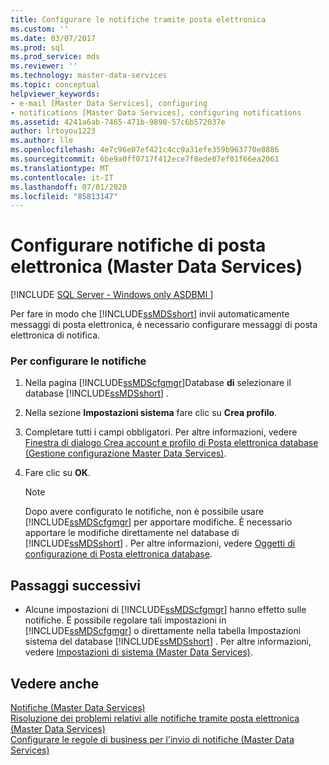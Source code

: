```yaml
---
title: Configurare le notifiche tramite posta elettronica
ms.custom: ''
ms.date: 03/07/2017
ms.prod: sql
ms.prod_service: mds
ms.reviewer: ''
ms.technology: master-data-services
ms.topic: conceptual
helpviewer_keywords:
- e-mail [Master Data Services], configuring
- notifications [Master Data Services], configuring notifications
ms.assetid: 4241a6ab-7465-471b-9890-57c6b572037e
author: lrtoyou1223
ms.author: lle
ms.openlocfilehash: 4e7c96e07ef421c4cc9a31efe359b963770e8886
ms.sourcegitcommit: 6be9a0ff0717f412ece7f8ede07ef01f66ea2061
ms.translationtype: MT
ms.contentlocale: it-IT
ms.lasthandoff: 07/01/2020
ms.locfileid: "85813147"
---
```

# <a name="configure-email-notifications-master-data-services"></a>Configurare notifiche di posta elettronica (Master Data Services)

[!INCLUDE [SQL Server - Windows only ASDBMI  ](../includes/applies-to-version/sql-windows-only-asdbmi.md)]

  Per fare in modo che [!INCLUDE[ssMDSshort](../includes/ssmdsshort-md.md)] invii automaticamente messaggi di posta elettronica, è necessario configurare messaggi di posta elettronica di notifica.  
  
### <a name="to-configure-notifications"></a>Per configurare le notifiche  
  
1.  Nella pagina [!INCLUDE[ssMDScfgmgr](../includes/ssmdscfgmgr-md.md)]Database **di** selezionare il database [!INCLUDE[ssMDSshort](../includes/ssmdsshort-md.md)] .  
  
2.  Nella sezione **Impostazioni sistema** fare clic su **Crea profilo**.  
  
3.  Completare tutti i campi obbligatori. Per altre informazioni, vedere [Finestra di dialogo Crea account e profilo di Posta elettronica database &#40;Gestione configurazione Master Data Services&#41;](../master-data-services/create-database-mail-profile-and-account-dialog-box.md).  
  
4.  Fare clic su **OK**.  
  
    > [!NOTE]  
    >  Dopo avere configurato le notifiche, non è possibile usare [!INCLUDE[ssMDScfgmgr](../includes/ssmdscfgmgr-md.md)] per apportare modifiche. È necessario apportare le modifiche direttamente nel database di [!INCLUDE[ssMDSshort](../includes/ssmdsshort-md.md)] . Per altre informazioni, vedere [Oggetti di configurazione di Posta elettronica database](../relational-databases/database-mail/database-mail-configuration-objects.md).  
  
## <a name="next-steps"></a>Passaggi successivi  
  
-   Alcune impostazioni di [!INCLUDE[ssMDScfgmgr](../includes/ssmdscfgmgr-md.md)] hanno effetto sulle notifiche. È possibile regolare tali impostazioni in [!INCLUDE[ssMDScfgmgr](../includes/ssmdscfgmgr-md.md)] o direttamente nella tabella Impostazioni sistema del database [!INCLUDE[ssMDSshort](../includes/ssmdsshort-md.md)] . Per altre informazioni, vedere [Impostazioni di sistema &#40;Master Data Services&#41;](../master-data-services/system-settings-master-data-services.md).  
  
## <a name="see-also"></a>Vedere anche  
 [Notifiche &#40;Master Data Services&#41;](../master-data-services/notifications-master-data-services.md)   
 [Risoluzione dei problemi relativi alle notifiche tramite posta elettronica (Master Data Services)](https://social.technet.microsoft.com/wiki/contents/articles/troubleshooting-email-notifications-master-data-services.aspx)   
 [Configurare le regole di business per l'invio di notifiche &#40;Master Data Services&#41;](../master-data-services/configure-business-rules-to-send-notifications-master-data-services.md)  
  
  
